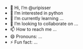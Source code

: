 - 👋 Hi, I’m @uripisser
- 👀 I’m interested in python
- 🌱 I’m currently learning ...
- 💞️ I’m looking to collaborate on ...
- 📫 How to reach me ...
- 😄 Pronouns: ...
- ⚡ Fun fact: ...

<!---
uripisser/uripisser is a ✨ special ✨ repository because its `README.md` (this file) appears on your GitHub profile.
You can click the Preview link to take a look at your changes.
--->

